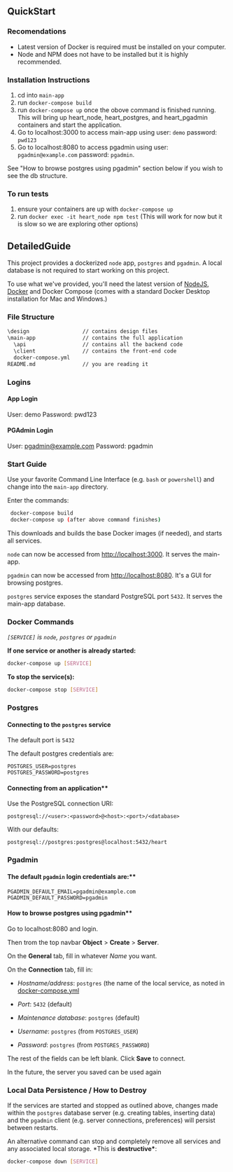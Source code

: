 ## QuickStart

### Recomendations

- Latest version of Docker is required must be installed on your computer.
- Node and NPM does not have to be installed but it is highly recommended.

### Installation Instructions

1. cd into `main-app`
2. run `docker-compose build`
3. run `docker-compose up` once the obove command is finished running. This will bring up heart_node, heart_postgres, and heart_pgadmin containers and start the application.
4. Go to localhost:3000 to access main-app using user: `demo` password: `pwd123`
5. Go to localhost:8080 to access pgadmin using user: `pgadmin@example.com` password: `pgadmin`.

See "How to browse postgres using pgadmin" section below if you wish to see the db structure.

### To run tests

1. ensure your containers are up with `docker-compose up`
2. run `docker exec -it heart_node npm test`
   (This will work for now but it is slow so we are exploring other options)

## DetailedGuide

This project provides a dockerized `node` app, `postgres` and `pgadmin`.
A local database is not required to start working on this project.

To use what we've provided, you'll need the latest version of [NodeJS](https://nodejs.org/en/), [Docker](https://www.docker.com/products/docker-desktop) and Docker Compose (comes with a standard Docker Desktop installation for Mac and Windows.)

### File Structure

```bash
\design                 // contains design files
\main-app               // contains the full application
  \api                  // contains all the backend code
  \client               // contains the front-end code
  docker-compose.yml
README.md               // you are reading it
```

### Logins

#### App Login

User: demo
Password: pwd123

#### PGAdmin Login

User: pgadmin@example.com
Password: pgadmin

### Start Guide

Use your favorite Command Line Interface (e.g. `bash` or `powershell`) and change into the `main-app` directory.

Enter the commands:

```bash
 docker-compose build
 docker-compose up (after above command finishes)
```

This downloads and builds the base Docker images (if needed), and starts all services.

`node` can now be accessed from [http://localhost:3000](http://localhost:3000). It serves the main-app.

`pgadmin` can now be accessed from [http://localhost:8080](http://localhost:8080). It's a GUI for browsing postgres.

`postgres` service exposes the standard PostgreSQL port `5432`. It serves the main-app database.

### Docker Commands

_`[SERVICE]` is `node`, `postgres` or `pgadmin`_

**If one service or another is already started:**

```bash
docker-compose up [SERVICE]
```

**To stop the service(s):**

```bash
docker-compose stop [SERVICE]
```

### Postgres

#### Connecting to the `postgres` service

The default port is `5432`

The default postgres credentials are:

```console
POSTGRES_USER=postgres
POSTGRES_PASSWORD=postgres
```

#### Connecting from an application\*\*

Use the PostgreSQL connection URI:

```console
postgresql://<user>:<password>@<host>:<port>/<database>
```

With our defaults:

```console
postgresql://postgres:postgres@localhost:5432/heart
```

### Pgadmin

#### The default `pgadmin` login credentials are:\*\*

```console
PGADMIN_DEFAULT_EMAIL=pgadmin@example.com
PGADMIN_DEFAULT_PASSWORD=pgadmin
```

#### How to browse postgres using pgadmin\*\*

Go to localhost:8080 and login.

Then trom the top navbar **Object** > **Create** > **Server**.

On the **General** tab, fill in whatever _Name_ you want.

On the **Connection** tab, fill in:

- _Hostname/address_: `postgres` (the name of the local service, as noted in [docker-compose.yml](docker-compose.yml)

- _Port_: `5432` (default)

- _Maintenance database_: `postgres` (default)

- _Username_: `postgres` (from `POSTGRES_USER`)

- _Password_: `postgres` (from `POSTGRES_PASSWORD`)

The rest of the fields can be left blank. Click **Save** to connect.

In the future, the server you saved can be used again

### Local Data Persistence / How to Destroy

If the services are started and stopped as outlined above, changes made within the `postgres` database server (e.g. creating tables, inserting data) and the `pgadmin` client (e.g. server connections, preferences) will persist between restarts.

An alternative command can stop and completely remove all services and any associated local storage. \*This is **destructive\***:

```bash
docker-compose down [SERVICE]
```
